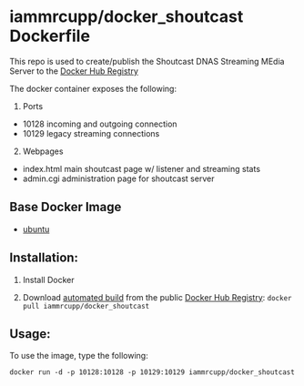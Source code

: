 # iammrcupp/docker_shoutcast Dockerfile

This repo is used to create/publish the Shoutcast DNAS Streaming MEdia Server to the [Docker Hub Registry](https://registry.hub.docker.com/)

The docker container exposes the following:
1. Ports
  - 10128	incoming and outgoing connection
  - 10129	legacy streaming connections
2. Webpages
  - index.html	main shoutcast page w/ listener and streaming stats
  - admin.cgi	administration page for shoutcast server


## Base Docker Image
- [ubuntu](https://registry.hub.docker.com/_/ubuntu/)


## Installation:

1.  Install Docker

2.  Download [automated build](http://registry.hub.docker.com/u/iammrcupp/shoutcast_128k) from the public [Docker Hub Registry](https://registry.hub.docker.com/): `docker pull iammrcupp/docker_shoutcast`


##  Usage:

To use the image, type the following:
```
docker run -d -p 10128:10128 -p 10129:10129 iammrcupp/docker_shoutcast
```

